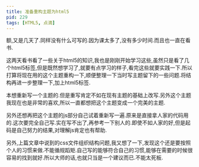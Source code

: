 ```yaml
---
title: 准备重构主题为html5
pid: 229
tags: [HTML5, 点滴]
---
```

额,又是几天了.同样没有什么可写的.因为课太多了,没有多少时间.而且也一直在看书.

这两天看书看了一些关于html5的知识,我也是刚刚开始学习这些,虽然只是看了几个html5标签,但是既然想学习了,就要有点学习的样子,看完这些就要实践一下.所以打算将现在用的这个主题重构一下,顺便整理一下当时写主题留下的一些问题.将结构再进一步整理一下,加上html5标签.

本想重新写一个主题的.但是重写肯定不如在现有主题的基础上改写.另外这个主题我现在也是非常的喜欢,所以一直都想把这个主题变成一个完美的主题.

另外还想再把这个主题的js部分自己试着重新写一遍.原来是直接拿人家的代码用的.这次要完全自己写.实在写不出了,再参考一下别人的.即使不如人家的好,但是起码是自己努力的结果,对理解js肯定也有帮助.

另外,上篇文章中说到的css文件组织结构问题,我又想了一下,发现这个还是要按照个人的习惯来做.不能循规蹈矩.自己写的能够符合自己的习惯,能够在需要的时候很容易的找到就好.所以大师的话,也就只当是一个建议而已.不能太死板.
